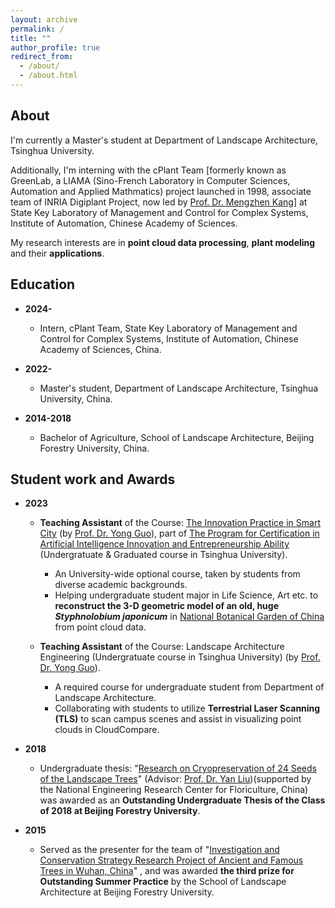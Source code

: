 ```yaml
---
layout: archive
permalink: /
title: ""
author_profile: true
redirect_from: 
  - /about/
  - /about.html
---
```



<!-- 缩略图容器 
My work at a glance
------

<div style="display: flex; max-width: 800px; margin: auto;">

  <style>
      /* 缩略图通用样式 */
      #thumbnailContainer img {
          cursor: pointer;
          width: 100%;
          height: 80px; /* 固定缩略图高度，调整为合适大小 */
          object-fit: cover; /* 确保缩略图按比例填充 */
          opacity: 0.6;
          transition: opacity 0.3s;
      }
      /* 主图片样式 */
      #mainImage {
          width: 500px; /* 固定主图片宽度 */
          height: 400px; /* 固定主图片高度 */
          margin-right: 10px;
          object-fit: contain; /* 确保主图片按比例填充 */
      }
  </style>


  <img id="mainImage" src="/images/glance-images/glance-001.jpg" alt="Main Image">


  <div id="thumbnailContainer" style="width: 30%; display: grid; grid-template-columns: repeat(3, 1fr); gap: 5px;">
        <img src="/images/glance-images/glance-001.jpg" onclick="mainImage.src=this.src;">
        <img src="/images/glance-images/glance-002.jpg" onclick="mainImage.src=this.src;">
        <img src="/images/glance-images/glance-003.jpg" onclick="mainImage.src=this.src;">
        <img src="/images/glance-images/glance-004.png" onclick="mainImage.src=this.src;">
        <img src="/images/glance-images/glance-005.png" onclick="mainImage.src=this.src;">
        <img src="/images/glance-images/glance-006.png" onclick="mainImage.src=this.src;">
        <img src="/images/glance-images/glance-007.png" onclick="mainImage.src=this.src;">
        <img src="/images/glance-images/glance-008.png" onclick="mainImage.src=this.src;">
        <img src="/images/glance-images/glance-009.png" onclick="mainImage.src=this.src;">
        <img src="/images/glance-images/glance-010.png" onclick="mainImage.src=this.src;">
        <img src="/images/glance-images/glance-011.png" onclick="mainImage.src=this.src;">
  </div>
</div>
-->

About
------

I'm currently a Master's student at Department of Landscape Architecture, Tsinghua University.

Additionally, I'm interning with the cPlant Team [formerly known as GreenLab, a LIAMA (Sino-French Laboratory in Computer Sciences, Automation and Applied Mathmatics) project launched in 1998, associate team of INRIA Digiplant Project, now led by [Prof. Dr. Mengzhen Kang](https://people.ucas.ac.cn/~kangmengzhen?language=en)] at State Key Laboratory of Management and Control for Complex Systems, Institute of Automation, Chinese Academy of Sciences.

My research interests are in **point cloud data processing**, **plant modeling** and their **applications**.

<!--
* **Point clouds data processing:**<br>
  The first time I encountered point clouds was in an engineering project. At that time, point clouds, as a novel type of surveying data, provided precise three-dimensional spatial information for the real world, including terrain, vegetation, buildings, and various other elements. This data served as the foundation for quantitative data analysis in engineering projects.<br>

  Processing and analyzing point cloud data can reveal valuable information about the real world, enabling quantitative descriptions of reality. Additionally, this information can be applied in various fields of research such as ecology, forestry, plant science and many other engineering fields.<br> 

* **Plant modeling:**<br>
  During my undergraduate studies, my research on  plant germplasm conservation laid the groundwork for my interest in plant modeling. My first published paper discussed how to reconstruct three-dimensional models of ancient trees using point cloud data, and how to extract information from them, thereby contributing to the conservation of ancient trees.<br>

  After reading numerous existing research papers, I learned that three-dimensional modeling of plants is relevant in multiple fields. Functional-Structral Plant Model(FSPM) has been established in both computer graphics and plant science field, used to represent plant structure and the physiological or physical processes of its growth development[^1].<br>
  
  Moreover, point clouds provide authentic three-dimensional configuration parameters for plant within specific spatiotemporal contexts.Therefore, the integration of FSPM with point clouds is also a research direction that interests me.<br>

* **Applications:**<br>
  As mentioned above, the real world provides an application scenario for both aspects. Many existing scientific problems can be addressed using new technological methods, which is also a direction I hope to explore.<br>
-->


Education
------

* **2024-**

  * Intern, cPlant Team, State Key Laboratory of Management and Control for Complex Systems, Institute of Automation, Chinese Academy of Sciences, China.

* **2022-**

  * Master's student, Department of Landscape Architecture, Tsinghua University, China.

* **2014-2018**

  * Bachelor of Agriculture, School of Landscape Architecture, Beijing Forestry University, China.

Student work and Awards
------

* **2023**

  * **Teaching Assistant** of the Course: [The Innovation Practice in Smart City](https://www.icenter.tsinghua.edu.cn/info/1034/2151.htm) (by [Prof. Dr. Yong Guo](http://www.arch.tsinghua.edu.cn/info/rw_fjly/1979)), part of [The Program for Certification in Artificial Intelligence Innovation and Entrepreneurship Ability](https://www.icenter.tsinghua.edu.cn/info/1034/2155.htm) (Undergratuate & Graduated course in Tsinghua University). 
    * An University-wide optional course, taken by students from diverse academic backgrounds.
    * Helping undergraduate student major in Life Science, Art etc. to **reconstruct the 3-D geometric model of an old, huge *Styphnolobium japonicum*** in [National Botanical Garden of China](http://www.chnbg.cn/en_home.html) from point cloud data.

  * **Teaching Assistant** of the Course: Landscape Architecture Engineering (Undergratuate course in Tsinghua University) (by [Prof. Dr. Yong Guo](http://www.arch.tsinghua.edu.cn/info/rw_fjly/1979)). 
    * A required course for undergraduate student from Department of Landscape Architecture.
    * Collaborating with students to utilize **Terrestrial Laser Scanning (TLS)** to scan campus scenes and assist in visualizing point clouds in CloudCompare.

* **2018**
  
  * Undergraduate thesis: "[Research on Cryopreservation of 24 Seeds of the Landscape Trees](https://yuxuannsun.github.io/Publications/thesis-001)" (Advisor: [Prof. Dr. Yan Liu](https://sola.bjfu.edu.cn/cn/teachers/office/js/378911.html))(supported by the National Engineering Research Center for Floriculture, China) was awarded as an **Outstanding Undergraduate Thesis of the Class of 2018 at Beijing Forestry University**.

* **2015**

  * Served as the presenter for the team of "[Investigation and Conservation Strategy Research Project of Ancient and Famous Trees in Wuhan, China](https://yuxuannsun.github.io/posts/2015/09/blog-project-001)" , and was awarded **the third prize for Outstanding Summer Practice** by the School of Landscape Architecture at Beijing Forestry University.



<!--
[^1]: <span style="font-size: 1.8em;">[J. Vos, J. B. Evers, G. H. Buck-Sorlin, B. Andrieu, M. Chelle, P. H. B. de Visser, Functional–structural plant modelling: a new versatile tool in crop science, Journal of Experimental Botany, Volume 61, Issue 8, May 2010, Pages 2101–2115](https://doi.org/10.1093/jxb/erp345)</span>
-->